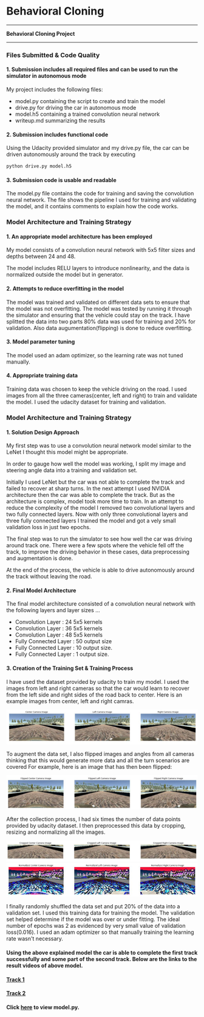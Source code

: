 # **Behavioral Cloning** 
---

**Behavioral Cloning Project**

[//]: # (Image References)

[image1]: ./Writup_Images/Unprocessed.JPG "Unprocessed Images"
[image2]: ./Writup_Images/Flipped.JPG "Flipped Images"
[image3]: ./Writup_Images/Cropped.JPG "Cropped Images"
[image4]: ./Writup_Images/Normalized.JPG "Normalized Images"

---
### Files Submitted & Code Quality

#### 1. Submission includes all required files and can be used to run the simulator in autonomous mode

My project includes the following files:
* model.py containing the script to create and train the model
* drive.py for driving the car in autonomous mode
* model.h5 containing a trained convolution neural network 
* writeup.md summarizing the results

#### 2. Submission includes functional code
Using the Udacity provided simulator and my drive.py file, the car can be driven autonomously around the track by executing 
```sh
python drive.py model.h5
```

#### 3. Submission code is usable and readable

The model.py file contains the code for training and saving the convolution neural network. The file shows the pipeline I used for training and validating the model, and it contains comments to explain how the code works.

### Model Architecture and Training Strategy

#### 1. An appropriate model architecture has been employed

My model consists of a convolution neural network with 5x5 filter sizes and depths between 24 and 48. 

The model includes RELU layers to introduce nonlinearity, and the data is normalized outside the model but in generator. 
   

#### 2. Attempts to reduce overfitting in the model

The model was trained and validated on different data sets to ensure that the model was not overfitting. The model was tested by running it through the simulator and ensuring that the vehicle could stay on the track.
I have splitted the data into two parts 80% data was used for training and 20% for validation. Also data augumentation(flipping) is done to reduce overfitting.

#### 3. Model parameter tuning

The model used an adam optimizer, so the learning rate was not tuned manually.

#### 4. Appropriate training data

Training data was chosen to keep the vehicle driving on the road. I used images from all the three cameras(center, left and right) to train and validate the model. I used the udacity dataset for training and validation.

### Model Architecture and Training Strategy

#### 1. Solution Design Approach

My first step was to use a convolution neural network model similar to the LeNet I thought this model might be appropriate.

In order to gauge how well the model was working, I split my image and steering angle data into a training and validation set.

Initially I used LeNet but the car was not able to complete the track and failed to recover at sharp turns. In the next attempt I used NVIDIA architecture then the car was able to complete the track. But as the architecture is complex, model took more time to train. In an attempt to reduce the complexity of the model I removed two convolutional layers and two fully connected layers. Now with only three convolutional layers and three fully connected layers I trained the model and got a vely small validation loss in just two epochs. 

The final step was to run the simulator to see how well the car was driving around track one. There were a few spots where the vehicle fell off the track, to improve the driving behavior in these cases, data preprocessing and augmentation is done.

At the end of the process, the vehicle is able to drive autonomously around the track without leaving the road.

#### 2. Final Model Architecture

The final model architecture consisted of a convolution neural network with the following layers and layer sizes ...

- Convolution Layer : 24 5x5 kernels
- Convolution Layer : 36 5x5 kernels
- Convolution Layer : 48 5x5 kernels
- Fully Connected Layer : 50 output size
- Fully Connected Layer : 10 output size.
- Fully Connected Layer : 1 output size.

#### 3. Creation of the Training Set & Training Process

I have used the dataset provided by udacity to train my model.
I used the images from left and right cameras so that the car would learn to recover from the left side and right sides of the road back to center. Here is an example images from center, left and right camras.

![Original Images][image1]

To augment the data set, I also flipped images and angles from all cameras thinking that this would generate more data and all the turn scenarios are covered For example, here is an image that has then been flipped:

![Flipped Images][image2]

After the collection process, I had six times the number of data points provided by udacity dataset. I then preprocessed this data by cropping, resizing and normalizing all the images.

![Cropped Images][image3]
![Normalized Images][image4]

I finally randomly shuffled the data set and put 20% of the data into a validation set. 
I used this training data for training the model. The validation set helped determine if the model was over or under fitting. The ideal number of epochs was 2 as evidenced by very small value of validation loss(0.016). I used an adam optimizer so that manually training the learning rate wasn't necessary.


#### Using the above explained model the car is able to complete the first track successfully and some part of the second track. Below are the links to the result videos of above model.
#### [Track 1](https://www.youtube.com/watch?v=vqv3uXBgUbo&feature=youtu.be "Titel")
#### [Track 2](https://www.youtube.com/watch?v=SaKhMkTKJNM&feature=youtu.be "Titel")

#### Click [here](/model.py/) to view model.py.
